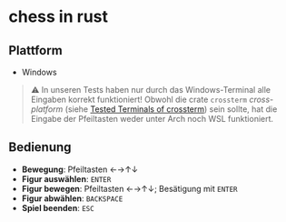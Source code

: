 # chess in rust

## Plattform

- Windows

> ⚠️ In unseren Tests haben nur durch das Windows-Terminal alle Eingaben korrekt funktioniert! Obwohl die crate `crossterm` _cross-platform_ (siehe [Tested Terminals of crossterm](https://github.com/crossterm-rs/crossterm?tab=readme-ov-file#tested-terminals)) sein sollte, hat die Eingabe der Pfeiltasten weder unter Arch noch WSL funktioniert.

## Bedienung

- **Bewegung**: Pfeiltasten ←→↑↓
- **Figur auswählen**: `ENTER`
- **Figur bewegen**: Pfeiltasten ←→↑↓; Besätigung mit `ENTER`
- **Figur abwählen**: `BACKSPACE`
- **Spiel beenden**: `ESC`
